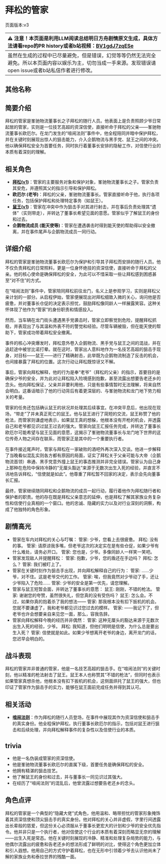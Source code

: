 # 拜松的管家
页面版本:v3
 

| :warning: 注意！本页面是利用LLM阅读总结明日方舟剧情原文生成，具体方法请看repo的PR history或者b站视频：[BV1gdJ7zqESe](https://www.bilibili.com/video/BV1gdJ7zqESe/)         |
|:----------------------------|
| 虽然在生成的过程中已尽量避免，但是错误，幻觉等等仍然无法完全避免。所以本页面内容以娱乐为主，切勿当成一手来源。发现错误请open issue或者b站私信作者进行修改。|



## 其他名称

## 简要介绍
拜松的管家是峯驰物流董事长之子拜松的随行人员。他表面上是负责照顾少爷日常起居的管家，实则是一位技艺高超的资深信使，直接听命于拜松的父亲——峯驰物流董事长欧厄尔。在龙门发生的“喧闹法则”事件中，他全程陪同并暗中保护拜松，并在关键时刻展现出惊人的狙击能力，介入企鹅物流与黑手党、鼠王之间的冲突。他以确保拜松安全为首要任务，同时执行着董事长安排的隐秘工作，对信使行业的本质有着深刻的理解。
## 相关角色
-   **[拜松](char_325_bison.md)([v1](../chars/char_325_bison.md))**：管家的主要服务对象和保护对象，峯驰物流董事长之子。管家负责其安危，并遵照其父的指示引导和保护拜松。
-   **欧厄尔 (老爷)**：拜松的父亲，峯驰物流董事长。管家直接听命于他，执行各项任务，包括保护拜松和处理特定事务（如鼠王）。
-   **[鼠王](extended_char_shu_wang.md)([v1](../chars/extended_char_shu_wang.md))**：管家在冲突中作为狙击手对其进行射击，并在事后负责处理其“遗体”（实则带走），并转达了董事长希望见面的意愿。管家似乎了解鼠王的身份和过去。
-   **企鹅物流成员 (能天使等)**：管家在遭遇袭击时得到能天使的帮助得以安全撤离，并在事件尾声与企鹅物流成员一同行动。
## 详细介绍
拜松的管家是峯驰物流董事长欧厄尔为保护和引导其子拜松而安排的随行人员。他不仅负责拜松的日常照料，更是一位身怀绝技的资深信使，直接听命于拜松的父亲。他的核心使命是确保拜松的安全，为此可以不惜采取一些让拜松感到困惑甚至“对不住”的方式。

在“喧闹法则”事件中，管家陪同拜松前往龙门，名义上是参观学习，实则是拜松父亲计划的一部分。从启程伊始，管家便展现出对拜松细致入微的关心，询问他是否疲惫，并对董事长仓促的决定表示担忧，鼓励拜松像同龄人一样展露笑容。这种关怀体现了他作为“管家”的身份职责和情感投入。

然而，当车辆在龙门街头遭遇黑手党袭击时，管家立即察觉到危险，提醒拜松抓稳，并表现出了与其温和外表不符的警觉和经验。尽管车辆被毁，但在能天使的帮助下，管家成功带着拜松安全撤离。

事件的核心冲突爆发时，拜松意外卷入企鹅物流、黑手党与鼠王之间的混战，并在追赶途中被甘比诺打晕。就在这时，管家出人意料地作为一名技艺高超的狙击手现身，对目标——鼠王——进行了精确射击，此举既为企鹅物流制造了反击的机会，也间接暴露了拜松的位置。这次行动让拜松既惊讶又不解。

事后，管家向拜松解释，他的行为是奉“老爷”（拜松的父亲）的指示，首要目的是确保少爷的安全，并为此对让拜松陷入险境感到抱歉，甚至流露出想要告老还乡的念头。他向拜松保证，父亲并非要利用他，只是有些事情暂时无法理解，将来自然会明白。这番话暗示了他的行动背后有着更深层的、与峯驰物流和龙门地下势力相关的考量。

管家的任务还包括确认鼠王的状况并处理其后续事宜。在冲突平息后，他出现在现场，“带走”了并未真正死亡的鼠王。他与鼠王进行了简短的交流，鼠王称赞了他的枪法，而管家则谦虚地表示，如果鼠王真的想躲，他根本没有开枪的机会，并透露自己和老爷都见识过鼠王过去的强大。管家向鼠王汇报任务完成，并转达了董事长欧厄尔可能希望与鼠王见面的意愿，这揭示了峯驰物流董事长与龙门地下世界的这位传奇人物之间存在联系，而管家正是其中的一个重要执行者。

在事件接近尾声时，管家与拜松在一家破败的酒吧外再次深入交谈。他进一步解释了当晚看似混乱实则各方都有原因的局面，证实了拜松关于父亲可能与大帝（企鹅物流首领）串通、黑手党意外撞上鼠王的事态推测并非完全错误。管家认为自己身上那种在危险中保持冷静的“无厘头豁达”来源于无数次出生入死的经验，并直言不讳地告诉拜松，“信使就是如此”。他尊重了拜松暂不回家的决定，表示会先向董事长汇报。

最终，管家继续随同拜松和企鹅物流的成员一起行动，履行着他作为拜松随行者和保护者的职责。他的存在既是拜松父亲意志的延伸，也是拜松了解其家族业务复杂性和信使行业真相的一个窗口。他的忠诚、隐藏的实力以及对行业深刻的洞察，构成了他独特的角色形象。
## 剧情高光
-   管家在车内对拜松的关心与叮嘱：
    管家:   少爷，您看上去很疲惫。
    拜松:   没有的事。
    管家:   请原谅我多嘴，但老爷这次的决定实在是有些仓促，如果少爷有什么难处，请务必开口。
    管家:   您也是，少爷。多像同龄人一样笑一笑吧。
-   管家发现敌人并提醒拜松：
    管家:   抱歉，少爷，您的盾还在手边吗？
    拜松:   怎么？
    管家:   我们被盯上了。
-   管家在关键时刻作为狙击手出现，并向拜松解释自己的行为：
    管家:   ......少爷，对不住。这是老爷交代的工作。
    管家:   唉，但我竟然对少爷动了手，还让少爷陷入了危险......
    管家:   少爷的安全是第一优先，请您理解。
-   管家与鼠王短暂会面，并转达了董事长的意愿：
    鼠王:   刚刚，不错的枪法。
    管家:   谢谢您的夸赞，虽然很失礼，但您真的没有受伤吗？
    鼠王:   怎么会。不过，如果你真的抱着杀了我的想法——
    管家:   那我根本没有扣下扳机的机会。您就不要谦虚了，我和老爷都见识过您过去的模样。
    管家:   ——我记下了，但老爷也许会想要亲自来见您一面，那么，容我告辞。
-   管家向拜松解释今晚的经历并非偶然：
    管家:   这种无厘头的豁达来源于无数次出生入死的经验，少爷。
    拜松:   我知道，但他们明明是信使，为什么总是要出生入死？
    管家:   信使就是如此。如果少爷想离开老爷的身边，离开龙门的话，您迟早会明白的。
## 战斗表现
拜松的管家并非普通的管家，他是一名技艺高超的狙击手。在“喧闹法则”的关键时刻，他以精准的枪法射击了鼠王。鼠王本人也称赞其“不错的枪法”，但同时也表示如果管家真想杀他，他根本没有扣下扳机的机会，这侧面烘托了鼠王的强大，但也印证了管家作为狙击手的实力，能够在鼠王面前完成任务并得到其认可。
## 相关活动
-   **[喧闹法则](../stories/act5d0.md)**：作为拜松的随行人员登场，在事件中展现其作为资深信使和狙击手的真实身份。他全程保护拜松，执行董事长欧厄尔的指示，包括对鼠王进行狙击和后续处理，并向拜松解释事件的复杂性以及信使行业的本质。
## trivia
*   他是一名伪装成管家的资深信使。
*   他是峯驰物流董事长欧厄尔的直属下级，首要任务是确保拜松的安全。
*   他拥有精湛的狙击技艺。
*   他了解鼠王的身份和过去，并与董事长一同见识过其强大。
*   在经历了“喧闹法则”的混乱后，他曾流露过想要告老还乡的念头。
## 角色点评
拜松的管家是一个典型的“隐藏大佬”式角色，他用温和、略带担忧的管家形象掩饰着其资深信使和顶尖狙击手的真实身份。他对拜松的关心并非虚假，字里行间透露出长辈般的慈爱，但这份关心必须服从于董事长更宏大的计划和少爷的安全优先指令。他并非只是一个执行者，他对信使这个行业的本质有着深刻而略显无奈的理解——出生入死是常态。他在关键时刻展现的冷静、精准和处理复杂局势的能力，与他偶尔流露出的疲惫和告老还乡的想法形成了鲜明的对比，使得这个角色更加立体和引人遐想。他用自己的方式守护着拜松，也在无形中引领着少爷去认识他尚未了解的家族业务和泰拉世界的残酷一面。